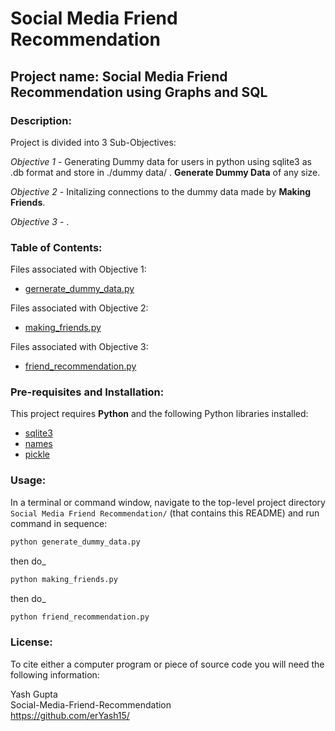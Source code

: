 # Social Media Friend Recommendation

## Project name: Social Media Friend Recommendation using Graphs and SQL

### Description: 

Project is divided into 3 Sub-Objectives:

_Objective 1_ - Generating Dummy data for users in python using sqlite3 as .db format and store in ./dummy data/ . **Generate Dummy Data** of any size.

_Objective 2_ - Initalizing connections to the dummy data made by **Making Friends**.

_Objective 3_ -  .

### Table of Contents:

Files associated with Objective 1:

- [gernerate_dummy_data.py](https://github.com/erYash15)

Files associated with Objective 2:

- [making_friends.py](https://github.com/erYash15)

Files associated with Objective 3:

- [friend_recommendation.py](https://github.com/erYash15)

### Pre-requisites and Installation:
This project requires **Python** and the following Python libraries installed:

- [sqlite3](https://docs.python.org/3/library/sqlite3.html)
- [names](https://pypi.org/project/names/)
- [pickle](https://docs.python.org/2/library/pickle.html)

### Usage:

In a terminal or command window, navigate to the top-level project directory `Social Media Friend Recommendation/` (that contains this README) and run command in sequence:

```bash
python generate_dummy_data.py
```

then do_
```bash
python making_friends.py
```

then do_
```bash
python friend_recommendation.py
```
 

### License:

To cite either a computer program or piece of source code you will need the following information:

Yash Gupta<br />Social-Media-Friend-Recommendation
<br />https://github.com/erYash15/

